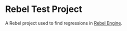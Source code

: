 # Rebel Test Project
A Rebel project used to find regressions in [Rebel Engine](https://github.com/RebelToolbox/RebelEngine).
